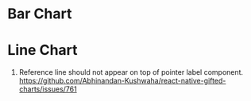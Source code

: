 # Bar Chart

# Line Chart

1. Reference line should not appear on top of pointer label component. https://github.com/Abhinandan-Kushwaha/react-native-gifted-charts/issues/761
